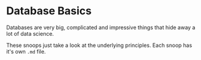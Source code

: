Database Basics
===============

Databases are very big, complicated and impressive things that hide away a lot of data science.

These snoops just take a look at the underlying principles.  Each snoop has it's own `.md` file.




